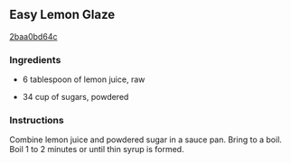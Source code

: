 ## Easy Lemon Glaze

[2baa0bd64c](http://www.food.com/recipe/easy-lemon-glaze-399504)

### Ingredients

 - 6 tablespoon of lemon juice, raw

 - 34 cup of sugars, powdered

### Instructions

Combine lemon juice and powdered sugar in a sauce pan. Bring to a boil. Boil 1 to 2 minutes or until thin syrup is formed.